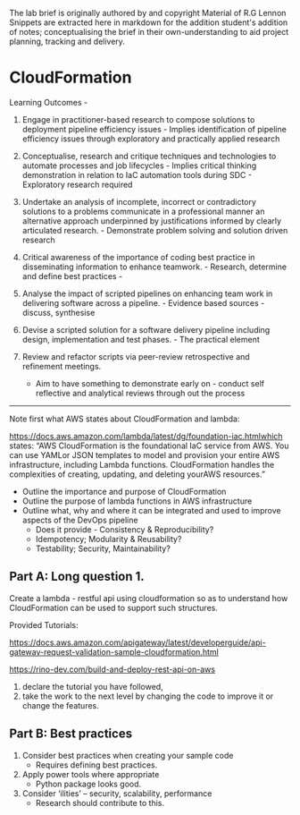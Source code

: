 The lab brief is originally authored by and copyright Material of R.G Lennon
Snippets are extracted here in markdown for the addition student's addition of notes; conceptualising the brief in their own-understanding to aid project planning, tracking and delivery.

# CloudFormation

Learning Outcomes - 

 1. Engage in practitioner-based research to compose solutions to deployment pipeline efficiency issues
		- Implies identification of pipeline efficiency issues through exploratory and practically applied research


 2. Conceptualise, research and critique techniques and technologies to automate processes and job lifecycles 
		 - Implies critical thinking demonstration in relation to IaC automation tools during SDC
		 - Exploratory research required
		
 3. Undertake an analysis of incomplete, incorrect or contradictory solutions to a problems communicate in a professional manner an alternative approach underpinned by justifications informed by clearly articulated research.
		 - Demonstrate problem solving and solution driven research 

 4. Critical awareness of the importance of coding best practice in disseminating information to enhance teamwork.
		 - Research, determine and define best practices
		 - 
 5. Analyse the impact of scripted pipelines on enhancing team work in delivering software across a pipeline.
		 - Evidence based sources - discuss, synthesise 
 
 6. Devise a scripted solution for a software delivery pipeline including design, implementation and test phases.
		- The practical element
 
 7. Review and refactor scripts via peer-review retrospective and refinement meetings.
	 - Aim to have something to demonstrate early on - conduct self reflective and analytical reviews through out the process

_______________________

Note first what AWS states about CloudFormation and lambda:

https://docs.aws.amazon.com/lambda/latest/dg/foundation-iac.htmlwhich states: “AWS CloudFormation is the foundational IaC service from AWS. You can use YAMLor JSON templates to model and provision your entire AWS infrastructure, including Lambda functions. CloudFormation handles the complexities of creating, updating, and deleting yourAWS resources.”

- Outline the importance and purpose of CloudFormation
- Outline the purpose of lambda functions in AWS infrastructure
- Outline what, why and where it can be integrated and used to improve aspects of the DevOps pipeline
	- Does it provide - Consistency & Reproducibility?
	- Idempotency; Modularity & Reusability?
	- Testability; Security, Maintainability?  


## Part A: Long question 1. 
	
Create a lambda - restful api using cloudformation so as to understand how CloudFormation can be used to support such structures. 

Provided Tutorials: 

 https://docs.aws.amazon.com/apigateway/latest/developerguide/api-gateway-request-validation-sample-cloudformation.html

 https://rino-dev.com/build-and-deploy-rest-api-on-aws

1) declare the tutorial you have followed, 
2) take the work to the next level by changing the code to improve it or change the features.

## Part B: Best practices 

1. Consider best practices when creating your sample code
	- Requires defining best practices.
2. Apply power tools where appropriate
	- Python package looks good.
3. Consider ‘ilities’ – security, scalability, performance
	- Research should contribute to this. 

